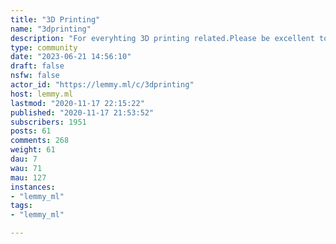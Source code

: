 ```yaml
---
title: "3D Printing" 
name: "3dprinting"
description: "For everyhting 3D printing related.Please be excellent to each other :)Icon by  [Freepik](https://www.flaticon.com/authors/freepik), Banner photo by [Thiago Medeiros Araujo](https://unsplash.com/@tmedeiros)"
type: community
date: "2023-06-21 14:56:10"
draft: false
nsfw: false
actor_id: "https://lemmy.ml/c/3dprinting"
host: lemmy.ml
lastmod: "2020-11-17 22:15:22"
published: "2020-11-17 21:53:52"
subscribers: 1951
posts: 61
comments: 268
weight: 61
dau: 7
wau: 71
mau: 127
instances:
- "lemmy_ml"
tags: 
- "lemmy_ml"

---
```

